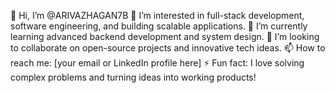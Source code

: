 👋 Hi, I’m @ARIVAZHAGAN7B
👀 I’m interested in full-stack development, software engineering, and building scalable applications.
🌱 I’m currently learning advanced backend development and system design.
💞️ I’m looking to collaborate on open-source projects and innovative tech ideas.
📫 How to reach me: [your email or LinkedIn profile here]
⚡ Fun fact: I love solving complex problems and turning ideas into working products!

<!---
ARIVAZHAGAN7B/ARIVAZHAGAN7B is a ✨ special ✨ repository because its `README.md` (this file) appears on your GitHub profile.
You can click the Preview link to take a look at your changes.
--->
